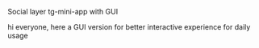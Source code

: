  Social layer tg-mini-app with GUI

 hi everyone, here a GUI version for better interactive experience for daily usage